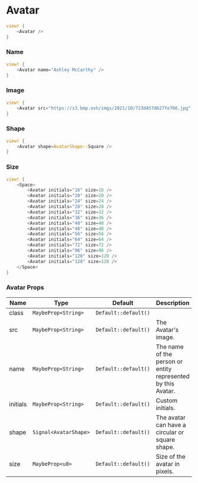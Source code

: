 # Avatar

```rust demo
view! {
    <Avatar />
}
```

### Name

```rust demo
view! {
    <Avatar name="Ashley McCarthy" />
}
```

### Image

```rust demo
view! {
    <Avatar src="https://s3.bmp.ovh/imgs/2021/10/723d457d627fe706.jpg" />
}
```

### Shape

```rust demo
view! {
    <Avatar shape=AvatarShape::Square />
}
```

### Size

```rust demo
view! {
    <Space>
        <Avatar initials="16" size=16 />
        <Avatar initials="20" size=20 />
        <Avatar initials="24" size=24 />
        <Avatar initials="28" size=28 />
        <Avatar initials="32" size=32 />
        <Avatar initials="36" size=36 />
        <Avatar initials="40" size=40 />
        <Avatar initials="48" size=48 />
        <Avatar initials="56" size=56 />
        <Avatar initials="64" size=64 />
        <Avatar initials="72" size=72 />
        <Avatar initials="96" size=96 />
        <Avatar initials="120" size=120 />
        <Avatar initials="128" size=128 />
    </Space>
}
```

### Avatar Props

| Name | Type | Default | Description |
| --- | --- | --- | --- |
| class | `MaybeProp<String>` | `Default::default()` |  |
| src | `MaybeProp<String>` | `Default::default()` | The Avatar's image. |
| name | `MaybeProp<String>` | `Default::default()` | The name of the person or entity represented by this Avatar. |
| initials | `MaybeProp<String>` | `Default::default()` | Custom initials. |
| shape | `Signal<AvatarShape>` | `Default::default()` | The avatar can have a circular or square shape. |
| size | `MaybeProp<u8>` | `Default::default()` | Size of the avatar in pixels. |
